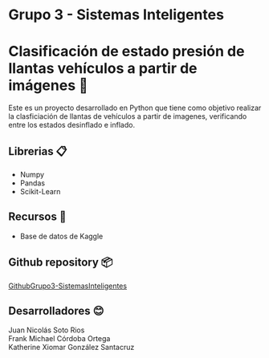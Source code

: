 # Grupo 3 - Sistemas Inteligentes

# Clasificación de estado presión de llantas vehículos a partir de imágenes 🚗 

Este es un proyecto desarrollado en Python que tiene como objetivo realizar la clasficiación de llantas de vehículos a partir de imagenes, verificando entre los estados desinflado e inflado.

## Librerias 📋

* Numpy
* Pandas
* Scikit-Learn
  
## Recursos 🚀 

* Base de datos de Kaggle

## Github repository 📦

[GithubGrupo3-SistemasInteligentes](https://github.com/katherinegonzalez/ClasificacionLlantas)

## Desarrolladores 😊

Juan Nicolás Soto Rios  
Frank Michael Córdoba Ortega   
Katherine Xiomar González Santacruz  


